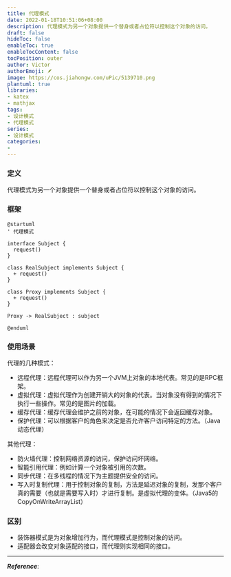 ```yaml
---
title: 代理模式
date: 2022-01-18T10:51:06+08:00
description: 代理模式为另一个对象提供一个替身或者占位符以控制这个对象的访问。
draft: false
hideToc: false
enableToc: true
enableTocContent: false
tocPosition: outer
author: Victor
authorEmoji: 🪶
image: https://cos.jiahongw.com/uPic/5139710.png
plantuml: true
libraries:
- katex
- mathjax
tags:
- 设计模式
- 代理模式
series:
- 设计模式
categories:
-
---
```




### 定义

代理模式为另一个对象提供一个替身或者占位符以控制这个对象的访问。

### 框架

```plantuml
@startuml
' 代理模式

interface Subject {
  request()
}

class RealSubject implements Subject {
  + request()
}

class Proxy implements Subject {
  + request()
}

Proxy -> RealSubject : subject

@enduml
```



### 使用场景



代理的几种模式：

- 远程代理：远程代理可以作为另一个JVM上对象的本地代表。常见的是RPC框架。
- 虚拟代理：虚拟代理作为创建开销大的对象的代表。当对象没有得到的情况下执行一些操作。常见的是图片的加载。
- 缓存代理：缓存代理会维护之前的对象，在可能的情况下会返回缓存对象。
- 保护代理：可以根据客户的角色来决定是否允许客户访问特定的方法。（Java动态代理）



其他代理：

- 防火墙代理：控制网络资源的访问，保护访问坏网络。
- 智能引用代理：例如计算一个对象被引用的次数。
- 同步代理：在多线程的情况下为主题提供安全的访问。
- 写入时复制代理：用于控制对象的复制，方法是延迟对象的复制，发那个客户真的需要（也就是需要写入时）才进行复制。是虚拟代理的变体。（Java5的CopyOnWriteArrayList）

### 区别

- 装饰器模式是为对象增加行为，而代理模式是控制对象的访问。
- 适配器会改变对象适配的接口，而代理则实现相同的接口。



---

***Reference***:

